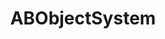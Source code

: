 ---
title: ABObjectSystem
layout: module
mod: 'module:ABObjectSystem'
category: classes-platform
---